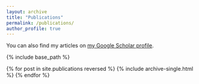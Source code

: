 ```yaml
---
layout: archive
title: "Publications"
permalink: /publications/
author_profile: true
---
```


You can also find my articles on [my Google Scholar profile](https://scholar.google.com/citations?user=e9JynrAAAAAJ).

{% include base_path %}

{% for post in site.publications reversed %}
  {% include archive-single.html %}
{% endfor %}

